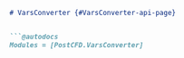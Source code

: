 
```markdown
# VarsConverter {#VarsConverter-api-page}


```@autodocs
Modules = [PostCFD.VarsConverter]